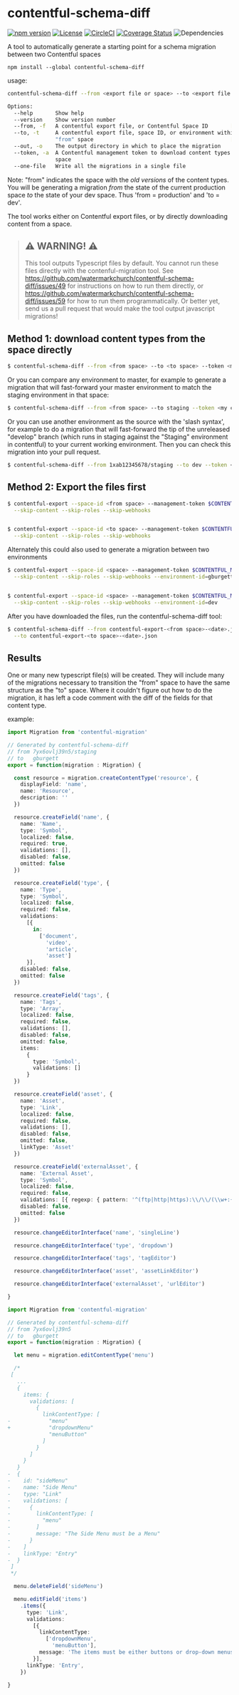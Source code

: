 # contentful-schema-diff

[![npm version](https://img.shields.io/npm/v/contentful-schema-diff.svg)](https://www.npmjs.com/package/contentful-schema-diff)
[![License](https://img.shields.io/npm/l/contentful-schema-diff.svg)](LICENSE.txt)
[![CircleCI](https://circleci.com/gh/watermarkchurch/contentful-schema-diff.svg?style=svg)](https://circleci.com/gh/watermarkchurch/contentful-schema-diff)
[![Coverage Status](https://coveralls.io/repos/github/watermarkchurch/contentful-schema-diff/badge.svg)](https://coveralls.io/github/watermarkchurch/contentful-schema-diff)
![Dependencies](https://img.shields.io/david/watermarkchurch/contentful-schema-diff.svg)

A tool to automatically generate a starting point for a schema migration
between two Contentful spaces

`npm install --global contentful-schema-diff`

usage:
```bash
contentful-schema-diff --from <export file or space> --to <export file or space>

Options:
  --help       Show help                                               [boolean]
  --version    Show version number                                     [boolean]
  --from, -f   A contentful export file, or Contentful Space ID       [required]
  --to, -t     A contentful export file, space ID, or environment within the
               "from" space                                           [required]
  --out, -o    The output directory in which to place the migration
  --token, -a  A Contentful management token to download content types from a
               space
  --one-file   Write all the migrations in a single file
```

Note: "from" indicates the space with the *old versions* of the content types.
You will be generating a migration *from* the state of the current production space
*to* the state of your dev space.  Thus 'from = production' and 'to = dev'.

The tool works either on Contentful export files, or by directly downloading content
from a space.

> ## ⚠️ WARNING! ⚠️
> This tool outputs Typescript files by default.  You cannot run these files directly with the contenful-migration tool.
> See https://github.com/watermarkchurch/contentful-schema-diff/issues/49 for instructions on how to run them directly,
> or https://github.com/watermarkchurch/contentful-schema-diff/issues/59 for how to run them programmatically.
> Or better yet, send us a pull request that would make the tool output javascript migrations!

## Method 1: download content types from the space directly

```bash
$ contentful-schema-diff --from <from space> --to <to space> --token <my contentful management token>
```

Or you can compare any environment to master, for example to generate a migration
that will fast-forward your master environment to match the staging environment in 
that space:

```bash
$ contentful-schema-diff --from <from space> --to staging --token <my contentful management token>
```

Or you can use another environment as the source with the 'slash syntax', for example
to do a migration that will fast-forward the tip of the unreleased "develop"
branch (which runs in staging against the "Staging" environment in contentful)
to your current working environment.  Then you can check this migration into your
pull request.

```bash
$ contentful-schema-diff --from 1xab12345678/staging --to dev --token <my contentful management token>
```

## Method 2: Export the files first

```bash
$ contentful-export --space-id <from space> --management-token $CONTENTFUL_MANAGEMENT_TOKEN \
  --skip-content --skip-roles --skip-webhooks


$ contentful-export --space-id <to space> --management-token $CONTENTFUL_MANAGEMENT_TOKEN \
  --skip-content --skip-roles --skip-webhooks
```

Alternately this could also used to generate a migration between two environments

```bash
$ contentful-export --space-id <space> --management-token $CONTENTFUL_MANAGEMENT_TOKEN \
  --skip-content --skip-roles --skip-webhooks --environment-id=gburgett


$ contentful-export --space-id <space> --management-token $CONTENTFUL_MANAGEMENT_TOKEN \
  --skip-content --skip-roles --skip-webhooks --environment-id=dev
```

After you have downloaded the files, run the contentful-schema-diff tool:

```bash
$ contentful-schema-diff --from contentful-export-<from space>-<date>.json \
  --to contentful-export-<to space>-<date>.json
```

## Results

One or many new typescript file(s) will be created.  They will include many of the migrations
necessary to transition the "from" space to have the same structure as the "to"
space.  Where it couldn't figure out how to do the migration, it has left
a code comment with the diff of the fields for that content type.

example:

```ts
import Migration from 'contentful-migration'

// Generated by contentful-schema-diff
// from 7yx6ovlj39n5/staging
// to   gburgett
export = function(migration : Migration) {

  const resource = migration.createContentType('resource', {
    displayField: 'name',
    name: 'Resource',
    description: ''
  })

  resource.createField('name', {
    name: 'Name',
    type: 'Symbol',
    localized: false,
    required: true,
    validations: [],
    disabled: false,
    omitted: false
  })

  resource.createField('type', {
    name: 'Type',
    type: 'Symbol',
    localized: false,
    required: false,
    validations:
      [{
        in:
          ['document',
            'video',
            'article',
            'asset']
      }],
    disabled: false,
    omitted: false
  })

  resource.createField('tags', {
    name: 'Tags',
    type: 'Array',
    localized: false,
    required: false,
    validations: [],
    disabled: false,
    omitted: false,
    items:
      {
        type: 'Symbol',
        validations: []
      }
  })

  resource.createField('asset', {
    name: 'Asset',
    type: 'Link',
    localized: false,
    required: false,
    validations: [],
    disabled: false,
    omitted: false,
    linkType: 'Asset'
  })

  resource.createField('externalAsset', {
    name: 'External Asset',
    type: 'Symbol',
    localized: false,
    required: false,
    validations: [{ regexp: { pattern: '^(ftp|http|https):\\/\\/(\\w+:{0,1}\\w*@)?(\\S+)(:[0-9]+)?(\\/|\\/([\\w#!:.?+=&%@!\\-\\/]))?$' } }],
    disabled: false,
    omitted: false
  })

  resource.changeEditorInterface('name', 'singleLine')

  resource.changeEditorInterface('type', 'dropdown')

  resource.changeEditorInterface('tags', 'tagEditor')

  resource.changeEditorInterface('asset', 'assetLinkEditor')

  resource.changeEditorInterface('externalAsset', 'urlEditor')

}

```

```ts
import Migration from 'contentful-migration'

// Generated by contentful-schema-diff
// from 7yx6ovlj39n5
// to   gburgett
export = function(migration : Migration) {

  let menu = migration.editContentType('menu')

  /*
 [
   ...
   {
     items: {
       validations: [
         {
           linkContentType: [
-            "menu"
+            "dropdownMenu"
             "menuButton"
           ]
         }
       ]
     }
   }
-  {
-    id: "sideMenu"
-    name: "Side Menu"
-    type: "Link"
-    validations: [
-      {
-        linkContentType: [
-          "menu"
-        ]
-        message: "The Side Menu must be a Menu"
-      }
-    ]
-    linkType: "Entry"
-  }
 ]
 */

  menu.deleteField('sideMenu')

  menu.editField('items')
    .items({
      type: 'Link',
      validations:
        [{
          linkContentType:
            ['dropdownMenu',
              'menuButton'],
          message: 'The items must be either buttons or drop-down menus.'
        }],
      linkType: 'Entry',
    })

}
```

